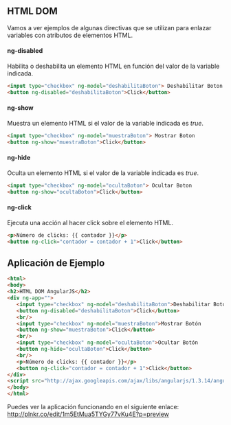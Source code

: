 ## HTML DOM ##
Vamos a ver ejemplos de algunas directivas que se utilizan para enlazar variables con atributos de elementos HTML.

#### ng-disabled ####
Habilita o deshabilita un elemento HTML en función del valor de la variable indicada.
```HTML
<input type="checkbox" ng-model="deshabilitaBoton"> Deshabilitar Boton
<button ng-disabled="deshabilitaBoton">Click</button>
````

#### ng-show ####
Muestra un elemento HTML si el valor de la variable indicada es *true*.
```HTML
<input type="checkbox" ng-model="muestraBoton"> Mostrar Boton
<button ng-show="muestraBoton">Click</button>
```

#### ng-hide ####
Oculta un elemento HTML si el valor de la variable indicada es *true*.
```HTML
<input type="checkbox" ng-model="ocultaBoton"> Ocultar Boton
<button ng-show="ocultaBoton">Click</button>
```

#### ng-click ####
Ejecuta una acción al hacer click sobre el elemento HTML.
```HTML
<p>Número de clicks: {{ contador }}</p>
<button ng-click="contador = contador + 1">Click</button>
```

## Aplicación de Ejemplo ##
```HTML
<html>
<body>
<h2>HTML DOM AngularJS</h2>
<div ng-app="">
   <input type="checkbox" ng-model="deshabilitaBoton">Deshabilitar Botón
   <button ng-disabled="deshabilitaBoton">Click</button>
   <br/>
   <input type="checkbox" ng-model="muestraBoton">Mostrar Botón
   <button ng-show="muestraBoton">Click</button>
   <br/>
   <input type="checkbox" ng-model="ocultaBoton">Ocultar Botón
   <button ng-hide="ocultaBoton">Click</button>
   <br/>
   <p>Número de clicks: {{ contador }}</p>
   <button ng-click="contador = contador + 1">Click</button>
</div>
<script src="http://ajax.googleapis.com/ajax/libs/angularjs/1.3.14/angular.min.js"></script>
</body>
</html>
```
Puedes ver la aplicación funcionando en el siguiente enlace:
http://plnkr.co/edit/1m5EtMua5TYGy77vKu4E?p=preview
